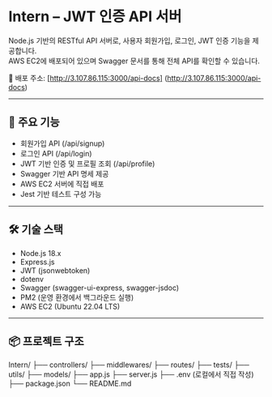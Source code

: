 # Intern – JWT 인증 API 서버

Node.js 기반의 RESTful API 서버로, 사용자 회원가입, 로그인, JWT 인증 기능을 제공합니다.  
AWS EC2에 배포되어 있으며 Swagger 문서를 통해 전체 API를 확인할 수 있습니다.

🔗 배포 주소: [http://3.107.86.115:3000/api-docs] (http://3.107.86.115:3000/api-docs)

---

## 🚀 주요 기능

- 회원가입 API (/api/signup)
- 로그인 API (/api/login)
- JWT 기반 인증 및 프로필 조회 (/api/profile)
- Swagger 기반 API 명세 제공
- AWS EC2 서버에 직접 배포
- Jest 기반 테스트 구성 가능

---

## 🛠 기술 스택

- Node.js 18.x
- Express.js
- JWT (jsonwebtoken)
- dotenv
- Swagger (swagger-ui-express, swagger-jsdoc)
- PM2 (운영 환경에서 백그라운드 실행)
- AWS EC2 (Ubuntu 22.04 LTS)

---

## 📦 프로젝트 구조
Intern/
├── controllers/
├── middlewares/
├── routes/
├── tests/
├── utils/
├── models/
├── app.js
├── server.js
├── .env (로컬에서 직접 작성)
├── package.json
└── README.md
